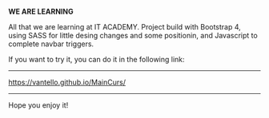 <b>WE ARE LEARNING</b>

All that we are learning at IT ACADEMY.
Project build with Bootstrap 4, using SASS for little desing changes and some positionin, and Javascript to complete navbar triggers.

If you want to try it, you can do it in the following link:
______________________________________________
https://vantello.github.io/MainCurs/
______________________________________________

Hope you enjoy it!
